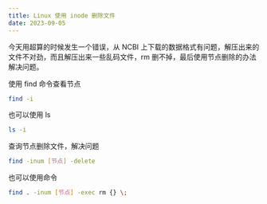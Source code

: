 ```yaml
---
title: Linux 使用 inode 删除文件
date: 2023-09-05
---
```


今天用超算的时候发生一个错误，从 NCBI 上下载的数据格式有问题，解压出来的文件不对劲，而且解压出来一些乱码文件，rm 删不掉，最后使用节点删除的办法解决问题。

<!--more-->

使用 find 命令查看节点

```bash
find -i
```

也可以使用 ls

```bash
ls -i
```

查询节点删除文件，解决问题

```bash
find -inum [节点] -delete
```

也可以使用命令

```bash
find . -inum [节点] -exec rm {} \;
```
